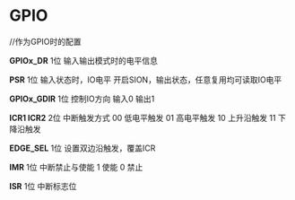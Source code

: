# GPIO
//作为GPIO时的配置

**GPIOx_DR**
1位
输入输出模式时的电平信息

**PSR**
1位
输入状态时，IO电平
开启SION，输出状态，任意复用均可读取IO电平

**GPIOx_GDIR**
1位
控制IO方向
输入0
输出1

**ICR1 ICR2**
2位
中断触发方式
00 低电平触发
01 高电平触发
10 上升沿触发
11 下降沿触发

**EDGE_SEL**
1位
设置双边沿触发，覆盖ICR

**IMR**
1位
中断禁止与使能
1 使能
0 禁止

**ISR**
1位
中断标志位